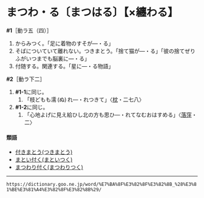 # まつわ・る〔まつはる〕【×纏わる】

**\#1**［動ラ五（四）］
1.  からみつく。「足に着物のすそが―・る」
2.  そばについていて離れない。つきまとう。「捨て猫が―・る」「彼の捨てぜりふがいつまでも脳裏に―・る」
3.  付随する。関連する。「星に―・る物語」
    
**\#2**［動ラ下二］

1. **\#1-1**に同じ。    
    1.  「枝どもも濡 (ぬ) れ―・れつきて」〈[枕](https://dictionary.goo.ne.jp/word/%E6%9E%95%E8%8D%89%E5%AD%90/#jn-207654)・二七八〉
2. **\#1-2**に同じ。    
    1.  「心地よげに見え給ひし北の方も思ひ―・れてなむおはすめる」〈[落窪](https://dictionary.goo.ne.jp/word/%E8%90%BD%E7%AA%AA%E7%89%A9%E8%AA%9E/#jn-31545)・二〉
        

#### 類語

-   [付きまとう(つきまとう)](https://dictionary.goo.ne.jp/word/%E4%BB%98%E3%81%8D%E7%BA%8F%E3%81%86/#jn-146988)
-   [まとい付く(まといつく)](https://dictionary.goo.ne.jp/word/%E7%BA%8F%E3%81%84%E4%BB%98%E3%81%8F/#jn-209046)
-   [まつわり付く(まつわりつく)](https://dictionary.goo.ne.jp/word/%E7%BA%8F%E3%82%8F%E3%82%8A%E4%BB%98%E3%81%8F_%28%E3%81%BE%E3%81%A4%E3%82%8F%E3%82%8A%E3%81%A4%E3%81%8F%29/#jn-208993)

---
`https://dictionary.goo.ne.jp/word/%E7%BA%8F%E3%82%8F%E3%82%8B_%28%E3%81%BE%E3%81%A4%E3%82%8F%E3%82%8B%29/`